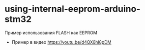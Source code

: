 # using-internal-eeprom-arduino-stm32
Пример использования FLASH как EEPROM

* Пример в видео https://youtu.be/d4QX6hl8pDM